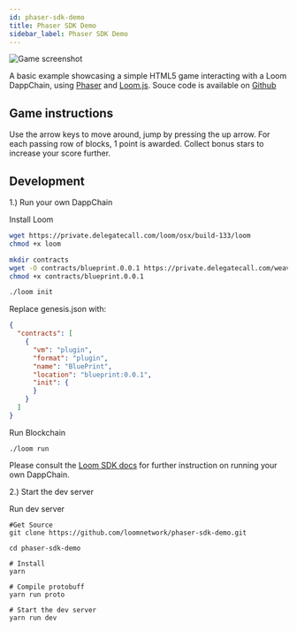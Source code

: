 ```yaml
---
id: phaser-sdk-demo
title: Phaser SDK Demo
sidebar_label: Phaser SDK Demo
---
```


![Game screenshot](/developers/img/screenshot.png)

A basic example showcasing a simple HTML5 game interacting with a Loom DappChain, using [Phaser](http://phaser.io) and [Loom.js](https://github.com/loomnetwork/loom-js). Souce code is available on [Github](https://github.com/loomnetwork/phaser-sdk-demo)

Game instructions
----

Use the arrow keys to move around, jump by pressing the up arrow.
For each passing row of blocks, 1 point is awarded. Collect bonus stars to increase your score further.


Development
----

1.) Run your own DappChain

Install Loom

```bash
wget https://private.delegatecall.com/loom/osx/build-133/loom
chmod +x loom

mkdir contracts
wget -O contracts/blueprint.0.0.1 https://private.delegatecall.com/weave-blueprint/osx/build-9/blueprint.0.0.1
chmod +x contracts/blueprint.0.0.1

./loom init
```

Replace genesis.json with:

```json
{
  "contracts": [
    {
      "vm": "plugin",
      "format": "plugin",
      "name": "BluePrint",
      "location": "blueprint:0.0.1",
      "init": {
      }
    }
  ]
}
```

Run Blockchain

```
./loom run
```

Please consult the [Loom SDK docs](https://loomx.io/developers/docs/en/prereqs.html) for further instruction on running your own DappChain.


2.) Start the dev server

Run dev server

```
#Get Source
git clone https://github.com/loomnetwork/phaser-sdk-demo.git

cd phaser-sdk-demo

# Install
yarn

# Compile protobuff
yarn run proto

# Start the dev server
yarn run dev

```
